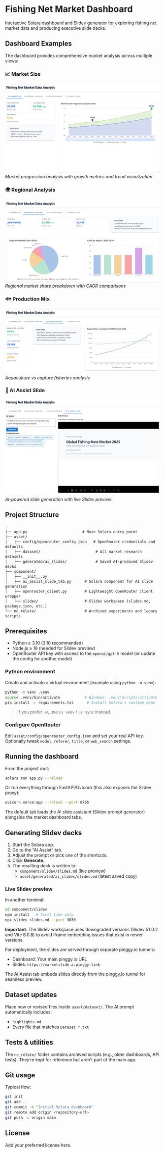 # Fishing Net Market Dashboard

Interactive Solara dashboard and Slidev generator for exploring fishing net market data and producing executive slide decks.

## Dashboard Examples

The dashboard provides comprehensive market analysis across multiple views:

### 📈 Market Size
![Market Size Dashboard](asset/example_image/1.%20Market%20Size.png)
*Market progression analysis with growth metrics and trend visualization*

### 🌍 Regional Analysis  
![Regional Analysis Dashboard](asset/example_image/2.%20Regional%20Analysis.png)
*Regional market share breakdown with CAGR comparisons*

### 🐟 Production Mix
![Production Mix Dashboard](asset/example_image/3.%20Production%20Mix.png)
*Aquaculture vs capture fisheries analysis*

### 🧠 AI Assist Slide
![AI Assist Dashboard](asset/example_image/4.%20AI%20Assist%20Slide.png)
*AI-powered slide generation with live Slidev preview*

## Project Structure

```
.
├── app.py                         # Main Solara entry point
├── asset/
│   ├── config/openrouter_config.json   # OpenRouter credentials and defaults
│   ├── dataset/                         # All market research datasets
│   └── generated/ai_slides/             # Saved AI-produced Slidev decks
├── component/
│   ├── __init__.py
│   ├── ai_assist_slide_tab.py      # Solara component for AI slide generation
│   ├── openrouter_client.py        # Lightweight OpenRouter client wrapper
│   └── slidev/                     # Slidev workspace (slides.md, package.json, etc.)
└── no_relate/                      # Archived experiments and legacy scripts
```

## Prerequisites

- Python ≥ 3.10 (3.10 recommended)
- Node.js ≥ 18 (needed for Slidev preview)
- OpenRouter API key with access to the `openai/gpt-5` model (or update the config for another model)

### Python environment

Create and activate a virtual environment (example using `python -m venv`):

```bash
python -m venv .venv
source .venv/bin/activate           # Windows: .venv\Scripts\activate
pip install -r requirements.txt      # Install Solara + runtime deps
```

> If you prefer `uv`, use `uv venv` / `uv sync` instead.

### Configure OpenRouter

Edit `asset/config/openrouter_config.json` and set your real API key. Optionally tweak `model`, `referer`, `title`, or `web_search` settings.

## Running the dashboard

From the project root:

```bash
solara run app.py --reload
```

Or run everything through FastAPI/Uvicorn (this also exposes the Slidev proxy):

```bash
uvicorn serve:app --reload --port 8765
```

The default tab loads the AI slide assistant (Slidev prompt generator) alongside the market dashboard tabs.

## Generating Slidev decks

1. Start the Solara app.
2. Go to the “AI Assist” tab.
3. Adjust the prompt or pick one of the shortcuts.
4. Click **Generate**.
5. The resulting deck is written to:
   - `component/slidev/slides.md` (live preview)
   - `asset/generated/ai_slides/slides.md` (latest saved copy)

### Live Slidev preview

In another terminal:

```bash
cd component/slidev
npm install   # first time only
npx slidev slides.md --port 3030
```

**Important**: The Slidev workspace uses downgraded versions (Slidev 51.0.2 and Vite 6.0.8) to avoid iframe embedding issues that exist in newer versions.

For deployment, the slides are served through separate pinggy.io tunnels:
- Dashboard: Your main pinggy.io URL  
- Slides: `https://marketslide.a.pinggy.link`

The AI Assist tab embeds slides directly from the pinggy.io tunnel for seamless preview.

## Dataset updates

Place new or revised files inside `asset/dataset/`. The AI prompt automatically includes:

- `highlights.md`
- Every file that matches `Dataset *.txt`

## Tests & utilities

The `no_relate/` folder contains archived scripts (e.g., older dashboards, API tests). They’re kept for reference but aren’t part of the main app.

## Git usage

Typical flow:

```bash
git init
git add .
git commit -m "Initial Solara dashboard"
git remote add origin <repository-url>
git push -u origin main
```

## License

Add your preferred license here.
